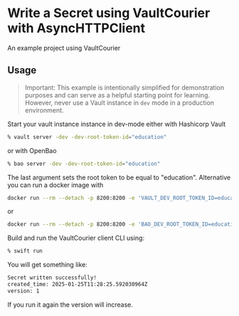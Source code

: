 # Write a Secret using VaultCourier with AsyncHTTPClient

An example project using VaultCourier

## Usage

> Important: This example is intentionally simplified for demonstration purposes and can serve as a helpful starting point for learning. However, never use a Vault instance in `dev` mode in a production environment.

Start your vault instance instance in dev-mode either with Hashicorp Vault

```sh
% vault server -dev -dev-root-token-id="education"
```

or with OpenBao

```sh
% bao server -dev -dev-root-token-id="education"
```

The last argument sets the root token to be equal to "education". Alternative you can run a docker image with

```sh
docker run --rm --detach -p 8200:8200 -e 'VAULT_DEV_ROOT_TOKEN_ID=education' hashicorp/vault:latest
```

or

```sh
docker run --rm --detach -p 8200:8200 -e 'BAO_DEV_ROOT_TOKEN_ID=education' openbao/openbao:latest
```


Build and run the VaultCourier client CLI using:

```sh
% swift run
```

You will get something like:

```sh 
Secret written successfully!
created_time: 2025-01-25T11:28:25.592030964Z
version: 1
```

If you run it again the version will increase.


